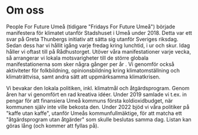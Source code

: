 <h1>Om oss</h1>
People For Future Umeå (tidigare "Fridays For Future Umeå") började manifestera för klimatet utanför Stadshuset i Umeå under 2018. Detta var ett svar på Greta Thunbergs initiativ att sätta sig utanför Sveriges riksdag. Sedan dess har vi hållit igång varje fredag kring lunchtid, i ur och skur. Idag håller vi oftast till på Rådhustorget. Utöver våra manifestationer varje vecka, så arrangerar vi lokala motsvarigheter till de större globala manifestationerna som sker några gånger per år . Vi genomför också aktiviteter för folkbildning, opinionsbildning kring klimatomställning och klimaträttvisa, samt andra sätt att uppmärksamma klimatkrisen.

Vi bevakar den lokala politiken, inkl. klimatmål och åtgärdsprogram. Genom åren har vi genomfört en rad kreativa idéer. Under 2019 samlade vi t.ex. in pengar för att finansiera Umeå kommuns första koldioxidbudget, när kommunen själv inte ville bekosta den. Under 2022 bjöd vi våra politiker på "kaffe utan kaffe", utanför Umeås kommunfullmäktige, för att matcha ett "åtgärdsprogram utan åtgärder" som skulle beslutas samma dag. Listan kan göras lång (och kommer att fyllas på).

